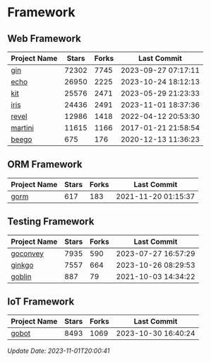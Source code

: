 # Framework

## Web Framework
| Project Name | Stars | Forks | Last Commit |
| ------------ | ----- | ----- | ----------- |
| [gin](https://github.com/gin-gonic/gin) | 72302 | 7745 | 2023-09-27 07:17:11 |
| [echo](https://github.com/labstack/echo) | 26950 | 2225 | 2023-10-24 18:12:13 |
| [kit](https://github.com/go-kit/kit) | 25576 | 2471 | 2023-05-29 21:23:33 |
| [iris](https://github.com/kataras/iris) | 24436 | 2491 | 2023-11-01 18:37:36 |
| [revel](https://github.com/revel/revel) | 12986 | 1418 | 2022-04-12 20:53:30 |
| [martini](https://github.com/go-martini/martini) | 11615 | 1166 | 2017-01-21 21:58:54 |
| [beego](https://github.com/astaxie/beego) | 675 | 176 | 2020-12-13 11:36:23 |

## ORM Framework
| Project Name | Stars | Forks | Last Commit |
| ------------ | ----- | ----- | ----------- |
| [gorm](https://github.com/jinzhu/gorm) | 617 | 183 | 2021-11-20 01:15:37 |

## Testing Framework
| Project Name | Stars | Forks | Last Commit |
| ------------ | ----- | ----- | ----------- |
| [goconvey](https://github.com/smartystreets/goconvey) | 7935 | 590 | 2023-07-27 16:57:29 |
| [ginkgo](https://github.com/onsi/ginkgo) | 7557 | 664 | 2023-10-26 08:29:53 |
| [goblin](https://github.com/franela/goblin) | 887 | 79 | 2021-10-03 14:34:22 |

## IoT Framework
| Project Name | Stars | Forks | Last Commit |
| ------------ | ----- | ----- | ----------- |
| [gobot](https://github.com/hybridgroup/gobot) | 8493 | 1069 | 2023-10-30 16:40:24 |

*Update Date: 2023-11-01T20:00:41*